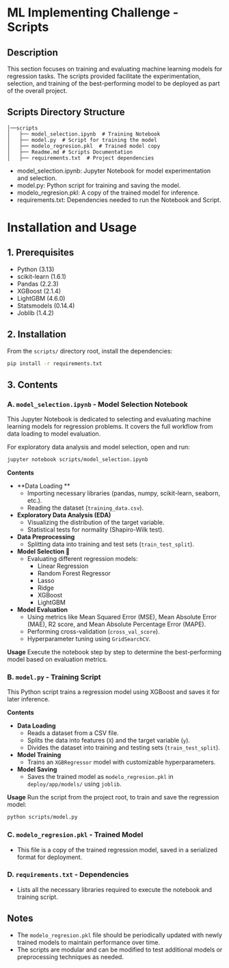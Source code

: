 # ML Implementing Challenge - Scripts

## Description
This section focuses on training and evaluating machine learning models for regression tasks. The scripts provided facilitate the experimentation, selection, and training of the best-performing model to be deployed as part of the overall project.

## Scripts Directory Structure
```
│──scripts  
│   ├── model_selection.ipynb  # Training Notebook
│   ├── model.py  # Script for training the model
│   ├── modelo_regresion.pkl  # Trained model copy
│   ├── Readme.md # Scripts Documentation
│   ├── requirements.txt  # Project dependencies  
```

- model_selection.ipynb: Jupyter Notebook for model experimentation and selection.
- model.py: Python script for training and saving the model.
- modelo_regresion.pkl: A copy of the trained model for inference.
- requirements.txt: Dependencies needed to run the Notebook and Script.

# Installation and Usage

## 1. Prerequisites

- Python (3.13)
- scikit-learn (1.6.1)
- Pandas (2.2.3)
- XGBoost (2.1.4)
- LightGBM (4.6.0)
- Statsmodels (0.14.4)
- Joblib (1.4.2)


## 2. Installation

From the `scripts/` directory root, install the dependencies:

```bash
pip install -r requirements.txt
```

## 3. Contents

### A. `model_selection.ipynb` - Model Selection Notebook

This Jupyter Notebook is dedicated to selecting and evaluating machine learning models for regression problems. It covers the full workflow from data loading to model evaluation.

For exploratory data analysis and model selection, open and run:
```bash
jupyter notebook scripts/model_selection.ipynb
```

**Contents**
- **Data Loading **
  - Importing necessary libraries (pandas, numpy, scikit-learn, seaborn, etc.).
  - Reading the dataset (`training_data.csv`).
- **Exploratory Data Analysis (EDA)**
  - Visualizing the distribution of the target variable.
  - Statistical tests for normality (Shapiro-Wilk test).
- **Data Preprocessing**
  - Splitting data into training and test sets (`train_test_split`).
- **Model Selection 🤖**
  - Evaluating different regression models:
    - Linear Regression
    - Random Forest Regressor
    - Lasso
    - Ridge
    - XGBoost
    - LightGBM
- **Model Evaluation**
  - Using metrics like Mean Squared Error (MSE), Mean Absolute Error (MAE), R2 score, and Mean Absolute Percentage Error (MAPE).
  - Performing cross-validation (`cross_val_score`).
  - Hyperparameter tuning using `GridSearchCV`.

**Usage**
Execute the notebook step by step to determine the best-performing model based on evaluation metrics.

### B. `model.py` - Training Script

This Python script trains a regression model using XGBoost and saves it for later inference.

**Contents**
- **Data Loading**
  - Reads a dataset from a CSV file.
  - Splits the data into features (`X`) and the target variable (`y`).
  - Divides the dataset into training and testing sets (`train_test_split`).
- **Model Training**
  - Trains an `XGBRegressor` model with customizable hyperparameters.
- **Model Saving**
  - Saves the trained model as `modelo_regresion.pkl` in `deploy/app/models/` using `joblib`.

**Usage**
Run the script from the project root, to train and save the regression model:
```bash
python scripts/model.py
```

### C. `modelo_regresion.pkl` - Trained Model
- This file is a copy of the trained regression model, saved in a serialized format for deployment.

### D. `requirements.txt` - Dependencies
- Lists all the necessary libraries required to execute the notebook and training script.


## Notes
- The `modelo_regresion.pkl` file should be periodically updated with newly trained models to maintain performance over time.
- The scripts are modular and can be modified to test additional models or preprocessing techniques as needed.